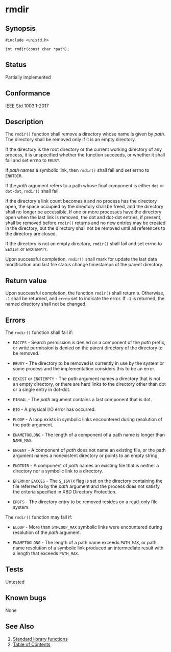 # rmdir

## Synopsis

`#include <unistd.h>`

`int rmdir(const char *path);`

## Status

Partially implemented

## Conformance

IEEE Std 1003.1-2017

## Description

The `rmdir()` function shall remove a directory whose name is given by _path_. The directory shall be removed only if
it is an empty directory.

If the directory is the root directory or the current working directory of any process, it is unspecified whether the
function succeeds, or whether it shall fail and set errno to `EBUSY`.

If _path_ names a symbolic link, then `rmdir()` shall fail and set errno to `ENOTDIR`.

If the _path_ argument refers to a path whose final component is either `dot` or `dot-dot`, `rmdir()` shall fail.

If the directory's link count becomes `0` and no process has the directory open, the space occupied by the directory
shall be freed, and the directory shall no longer be accessible. If one or more processes have the directory open when
the last link is removed, the dot and dot-dot entries, if present, shall be removed before `rmdir()` returns and no new
entries may be created in the directory, but the directory shall not be removed until all references to the directory
are closed.

If the directory is not an empty directory, `rmdir()` shall fail and set errno to `EEXIST` or `ENOTEMPTY`.

Upon successful completion, `rmdir()` shall mark for update the last data modification and last file status change
timestamps of the parent directory.

## Return value

Upon successful completion, the function `rmdir()` shall return `0`. Otherwise, `-1` shall be returned, and `errno` set
to indicate the error. If `-1` is returned, the named directory shall not be changed.

## Errors

The `rmdir()` function shall fail if:

* `EACCES` - Search permission is denied on a component of the _path_ prefix, or write permission is denied on the
 parent directory of the directory to be removed.

* `EBUSY` - The directory to be removed is currently in use by the system or some process and the implementation
 considers this to be an error.

* `EEXIST` or `ENOTEMPTY` - The _path_ argument names a directory that is not an empty directory, or there are hard
links to the directory other than dot or a single entry in dot-dot.

* `EINVAL` - The _path_ argument contains a last component that is dot.

* `EIO` - A physical I/O error has occurred.

* `ELOOP` - A loop exists in symbolic links encountered during resolution of the _path_ argument.

* `ENAMETOOLONG` - The length of a component of a path name is longer than `NAME_MAX`.

* `ENOENT` - A component of _path_ does not name an existing file, or the path argument names a nonexistent directory or
points to an empty string.

* `ENOTDIR` - A component of _path_ names an existing file that is neither a directory nor a symbolic link to a
directory.

* `EPERM` or `EACCES` - The `S_ISVTX` flag is set on the directory containing the file referred to by the _path_
argument and the process does not satisfy the criteria specified in XBD Directory Protection.

* `EROFS` - The directory entry to be removed resides on a read-only file system.

The `rmdir()` function may fail if:

* `ELOOP` - More than `SYMLOOP_MAX` symbolic links were encountered during resolution of the _path_ argument.

* `ENAMETOOLONG` - The length of a path name exceeds `PATH_MAX`, or path name resolution of a symbolic link produced an
intermediate result with a length that exceeds `PATH_MAX`.

## Tests

Untested

## Known bugs

None

## See Also

1. [Standard library functions](../functions.md)
2. [Table of Contents](../../../README.md)
